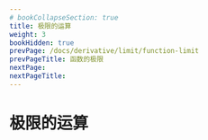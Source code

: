 ```yaml
---
# bookCollapseSection: true
title: 极限的运算
weight: 3
bookHidden: true
prevPage: /docs/derivative/limit/function-limit
prevPageTitle: 函数的极限
nextPage: 
nextPageTitle: 
---
```


# 极限的运算

